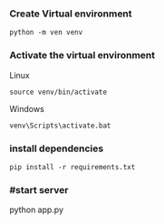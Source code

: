 ### Create Virtual environment
```{shell}
python -m ven venv
```


### Activate the virtual environment

Linux
```{shell}
source venv/bin/activate
```

Windows
```{shell}
venv\Scripts\activate.bat
```

### install dependencies

```{shell}
pip install -r requirements.txt
```
### #start server

python app.py
